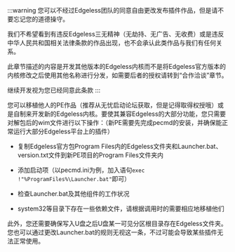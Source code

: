 :::warning 您可以不经过Edgeless团队的同意自由更改发布插件作品，但是请不要忘记您的道德操守。

我们不希望看到有违反Edgeless三无精神（无劫持、无广告、无收费）或是违反中华人民共和国相关法律条款的作品出现，也不会承认此类作品与我们有任何关系。

此章节描述的内容是开发其他版本的Edgeless内核而不是将Edgeless官方版本的内核修改之后使用其他名称进行分发，如需要后者的授权请转到“合作洽谈”章节。

继续开发视为您已经同意此条款
:::


您可以移植他人的PE作品（推荐从无忧启动论坛获取，但是记得取得权授哦）或是自制来开发新的Edgeless内核。要使其兼容Edgeless的大部分功能，您只需要对解包后的wim文件进行以下操作：（新PE需要先完成pecmd的安装，并确保能正常运行大部分Edgeless平台上的插件）
* 复制Edgeless官方包Program Files内的Edgeless文件夹和Launcher.bat、version.txt文件到新PE项目的Program Files文件夹内

* 添加启动项（以pecmd.ini为例，加入语句`exec !"%ProgramFiles%\Launcher.bat"`即可）

* 检查Launcher.bat及其他组件的工作状况

* system32等目录下存在一些依赖文件，请根据调用时的需要相应地移植他们


此外，您还需要确保写入U盘之后U盘某一可见分区根目录存在Edgeless文件夹。您也可以通过更改Launcher.bat的规则无视这一条，不过可能会导致某些插件无法正常使用。